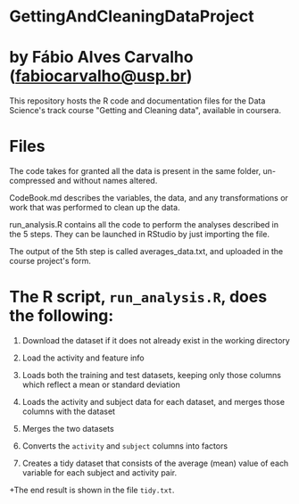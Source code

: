 # GettingAndCleaningDataProject
# by Fábio Alves Carvalho (fabiocarvalho@usp.br)

This repository hosts the R code and documentation files for the Data Science's track course "Getting and Cleaning data", available in coursera.


# Files

The code takes for granted all the data is present in the same folder, un-compressed and without names altered.

CodeBook.md describes the variables, the data, and any transformations or work that was performed to clean up the data.

run_analysis.R contains all the code to perform the analyses described in the 5 steps. They can be launched in RStudio by just importing the file.

The output of the 5th step is called averages_data.txt, and uploaded in the course project's form.



 # The R script, `run_analysis.R`, does the following:

1. Download the dataset if it does not already exist in the working directory

2. Load the activity and feature info

3. Loads both the training and test datasets, keeping only those columns which reflect a mean or standard deviation


4. Loads the activity and subject data for each dataset, and merges those columns with the dataset

5. Merges the two datasets

6. Converts the `activity` and `subject` columns into factors

7. Creates a tidy dataset that consists of the average (mean) value of each variable for each subject and activity pair.

+The end result is shown in the file `tidy.txt`.
